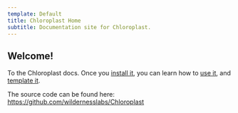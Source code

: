 ```yaml
---
template: Default
title: Chloroplast Home
subtitle: Documentation site for Chloroplast.
---
```


## Welcome!

To the Chloroplast docs. Once you [install it](/Installing), you can learn how to [use it](/cli), and [template it](/templates).

The source code can be found here:  
https://github.com/wildernesslabs/Chloroplast
